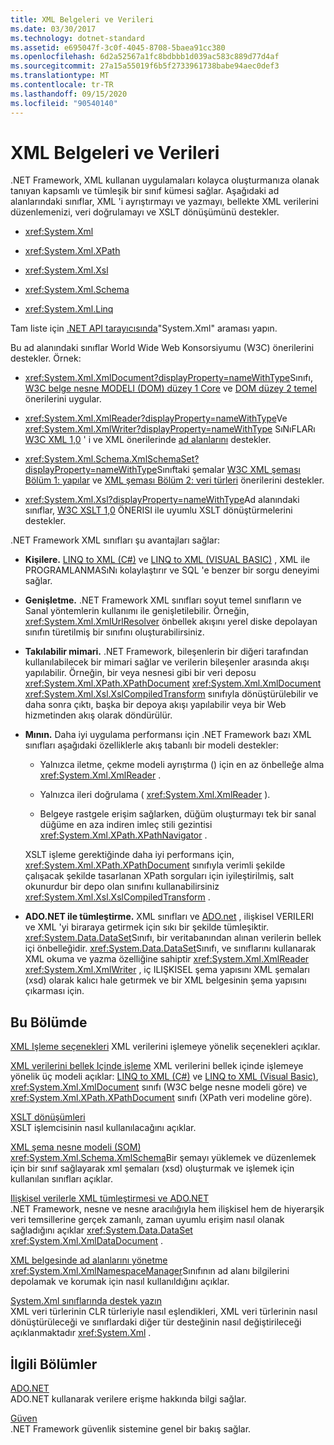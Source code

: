 ```yaml
---
title: XML Belgeleri ve Verileri
ms.date: 03/30/2017
ms.technology: dotnet-standard
ms.assetid: e695047f-3c0f-4045-8708-5baea91cc380
ms.openlocfilehash: 6d2a52567a1fc8bdbbb1d039ac583c889d77d4af
ms.sourcegitcommit: 27a15a55019f6b5f2733961738babe94aec0def3
ms.translationtype: MT
ms.contentlocale: tr-TR
ms.lasthandoff: 09/15/2020
ms.locfileid: "90540140"
---
```

# <a name="xml-documents-and-data"></a>XML Belgeleri ve Verileri

.NET Framework, XML kullanan uygulamaları kolayca oluşturmanıza olanak tanıyan kapsamlı ve tümleşik bir sınıf kümesi sağlar. Aşağıdaki ad alanlarındaki sınıflar, XML 'i ayrıştırmayı ve yazmayı, bellekte XML verilerini düzenlemenizi, veri doğrulamayı ve XSLT dönüşümünü destekler.

- <xref:System.Xml>

- <xref:System.Xml.XPath>

- <xref:System.Xml.Xsl>

- <xref:System.Xml.Schema>

- <xref:System.Xml.Linq>

Tam liste için [.NET API tarayıcısında](../../../../api/index.md?term=system.xml)"System.Xml" araması yapın.

Bu ad alanındaki sınıflar World Wide Web Konsorsiyumu (W3C) önerilerini destekler. Örnek:

- <xref:System.Xml.XmlDocument?displayProperty=nameWithType>Sınıfı, [W3C belge nesne MODELI (DOM) düzey 1 Core](https://www.w3.org/TR/REC-DOM-Level-1/) ve [DOM düzey 2 temel](https://www.w3.org/TR/DOM-Level-2-Core/) önerilerini uygular.

- <xref:System.Xml.XmlReader?displayProperty=nameWithType>Ve <xref:System.Xml.XmlWriter?displayProperty=nameWithType> SıNıFLARı [W3C XML 1,0](https://www.w3.org/TR/2006/REC-xml-20060816/) ' i ve XML önerilerinde [ad alanlarını](https://www.w3.org/TR/REC-xml-names/) destekler.

- <xref:System.Xml.Schema.XmlSchemaSet?displayProperty=nameWithType>Sınıftaki şemalar [W3C XML şeması Bölüm 1: yapılar](https://www.w3.org/TR/xmlschema-1/) ve [XML şeması Bölüm 2: veri türleri](https://www.w3.org/TR/xmlschema-2/) önerilerini destekler.

- <xref:System.Xml.Xsl?displayProperty=nameWithType>Ad alanındaki sınıflar, [W3C XSLT 1,0](https://www.w3.org/TR/xslt) ÖNERISI ile uyumlu XSLT dönüştürmelerini destekler.

.NET Framework XML sınıfları şu avantajları sağlar:

- **Kişilere.** [LINQ to XML (C#)](../../linq/linq-xml-overview.md) ve [LINQ to XML (VISUAL BASIC)](../../linq/linq-xml-overview.md) , XML ile PROGRAMLANMASıNı kolaylaştırır ve SQL 'e benzer bir sorgu deneyimi sağlar.

- **Genişletme.** .NET Framework XML sınıfları soyut temel sınıfların ve Sanal yöntemlerin kullanımı ile genişletilebilir. Örneğin, <xref:System.Xml.XmlUrlResolver> önbellek akışını yerel diske depolayan sınıfın türetilmiş bir sınıfını oluşturabilirsiniz.

- **Takılabilir mimari.** .NET Framework, bileşenlerin bir diğeri tarafından kullanılabilecek bir mimari sağlar ve verilerin bileşenler arasında akışı yapılabilir. Örneğin, bir veya nesnesi gibi bir veri deposu <xref:System.Xml.XPath.XPathDocument> <xref:System.Xml.XmlDocument> <xref:System.Xml.Xsl.XslCompiledTransform> sınıfıyla dönüştürülebilir ve daha sonra çıktı, başka bir depoya akışı yapılabilir veya bir Web hizmetinden akış olarak döndürülür.

- **Mının.** Daha iyi uygulama performansı için .NET Framework bazı XML sınıfları aşağıdaki özelliklerle akış tabanlı bir modeli destekler:

  - Yalnızca iletme, çekme modeli ayrıştırma () için en az önbelleğe alma <xref:System.Xml.XmlReader> .

  - Yalnızca ileri doğrulama ( <xref:System.Xml.XmlReader> ).

  - Belgeye rastgele erişim sağlarken, düğüm oluşturmayı tek bir sanal düğüme en aza indiren imleç stili gezintisi <xref:System.Xml.XPath.XPathNavigator> .

  XSLT işleme gerektiğinde daha iyi performans için, <xref:System.Xml.XPath.XPathDocument> sınıfıyla verimli şekilde çalışacak şekilde tasarlanan XPath sorguları için iyileştirilmiş, salt okunurdur bir depo olan sınıfını kullanabilirsiniz <xref:System.Xml.Xsl.XslCompiledTransform> .

- **ADO.NET ile tümleştirme.** XML sınıfları ve [ADO.net](../../../framework/data/adonet/index.md) , ilişkisel VERILERI ve XML 'yi biraraya getirmek için sıkı bir şekilde tümleşiktir. <xref:System.Data.DataSet>Sınıfı, bir veritabanından alınan verilerin bellek içi önbelleğidir. <xref:System.Data.DataSet>Sınıfı, ve sınıflarını kullanarak XML okuma ve yazma özelliğine sahiptir <xref:System.Xml.XmlReader> <xref:System.Xml.XmlWriter> , iç ILIŞKISEL şema yapısını XML şemaları (xsd) olarak kalıcı hale getırmek ve bir XML belgesinin şema yapısını çıkarması için.

## <a name="in-this-section"></a>Bu Bölümde

[XML Işleme seçenekleri](xml-processing-options.md) XML verilerini işlemeye yönelik seçenekleri açıklar.

[XML verilerini bellek Içinde işleme](processing-xml-data-in-memory.md) XML verilerini bellek içinde işlemeye yönelik üç modeli açıklar: [LINQ to XML (C#)](../../linq/linq-xml-overview.md) ve [LINQ to XML (Visual Basic)](../../linq/linq-xml-overview.md), <xref:System.Xml.XmlDocument> sınıfı (W3C belge nesne modeli göre) ve <xref:System.Xml.XPath.XPathDocument> sınıfı (XPath veri modeline göre).

[XSLT dönüşümleri](xslt-transformations.md)\
XSLT işlemcisinin nasıl kullanılacağını açıklar.

[XML şema nesne modeli (SOM)](xml-schema-object-model-som.md)\
<xref:System.Xml.Schema.XmlSchema>Bir şemayı yüklemek ve düzenlemek için bir sınıf sağlayarak xml şemaları (xsd) oluşturmak ve işlemek için kullanılan sınıfları açıklar.

[Ilişkisel verilerle XML tümleştirmesi ve ADO.NET](xml-integration-with-relational-data-and-adonet.md)\
.NET Framework, nesne ve nesne aracılığıyla hem ilişkisel hem de hiyerarşik veri temsillerine gerçek zamanlı, zaman uyumlu erişim nasıl olanak sağladığını açıklar <xref:System.Data.DataSet> <xref:System.Xml.XmlDataDocument> .

[XML belgesinde ad alanlarını yönetme](managing-namespaces-in-an-xml-document.md)\
<xref:System.Xml.XmlNamespaceManager>Sınıfının ad alanı bilgilerini depolamak ve korumak için nasıl kullanıldığını açıklar.

[System.Xml sınıflarında destek yazın](type-support-in-the-system-xml-classes.md)\
XML veri türlerinin CLR türleriyle nasıl eşlendikleri, XML veri türlerinin nasıl dönüştürüleceği ve sınıflardaki diğer tür desteğinin nasıl değiştirileceği açıklanmaktadır <xref:System.Xml> .

## <a name="related-sections"></a>İlgili Bölümler

[ADO.NET](../../../framework/data/adonet/index.md)\
ADO.NET kullanarak verilere erişme hakkında bilgi sağlar.

[Güven](../../security/index.md)\
.NET Framework güvenlik sistemine genel bir bakış sağlar.
